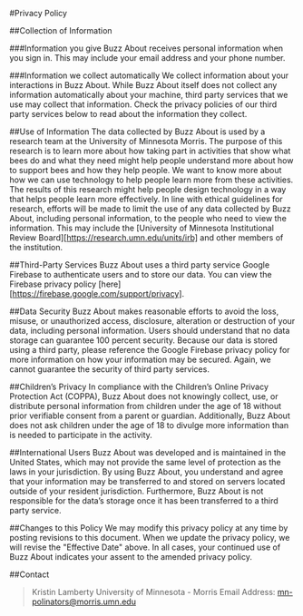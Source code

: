 #Privacy Policy

##Collection of Information

###Information you give
Buzz About receives personal information when you sign in. This may include your email address and your phone number.

###Information we collect automatically
We collect information about your interactions in Buzz About. While Buzz About itself does not collect any information automatically about your machine, third party services that we use may collect that information. Check the privacy policies of our third party services below to read about the information they collect.

##Use of Information
The data collected by Buzz About is used by a research team at the University of Minnesota Morris. The purpose of this research is to learn more about how taking part in activities that show what bees do and what they need might help people understand more about how to support bees and how they help people. We want to know more about how we can use technology to help people learn more from these activities. The results of this research might help people design technology in a way that helps people learn more effectively.
In line with ethical guidelines for research, efforts will be made to limit the use of any data collected by Buzz About, including personal information, to the people who need to view the information. This may include the [University of Minnesota Institutional Review Board][https://research.umn.edu/units/irb] and other members of the institution.</p>

##Third-Party Services
Buzz About uses a third party service Google Firebase to authenticate users and to store our data. You can view the Firebase privacy policy [here][https://firebase.google.com/support/privacy].

##Data Security
Buzz About makes reasonable efforts to avoid the loss, misuse, or unauthorized access, disclosure, alteration or destruction of your data, including personal information. Users should understand that no data storage can guarantee 100 percent security. Because our data is stored using a third party, please reference the Google Firebase privacy policy for more information on how your information may be secured. Again, we cannot guarantee the security of third party services.

##Children’s Privacy
In compliance with the Children’s Online Privacy Protection Act (COPPA), Buzz About does not knowingly collect, use, or distribute personal information from children under the age of 18 without prior verifiable consent from a parent or guardian. Additionally, Buzz About does not ask children under the age of 18 to divulge more information than is needed to participate in the activity.

##International Users
Buzz About was developed and is maintained in the United States, which may not provide the same level of protection as the laws in your jurisdiction. By using Buzz About, you understand and agree that your information may be transferred to and stored on servers located outside of your resident jurisdiction. Furthermore, Buzz About is not responsible for the data’s storage once it has been transferred to a third party service.

##Changes to this Policy
We may modify this privacy policy at any time by posting revisions to this document. When we update the privacy policy, we will revise the "Effective Date" above. In all cases, your continued use of Buzz About indicates your assent to the amended privacy policy.

##Contact
  > Kristin Lamberty
  > University of Minnesota - Morris
  > Email Address: <mn-polinators@morris.umn.edu>